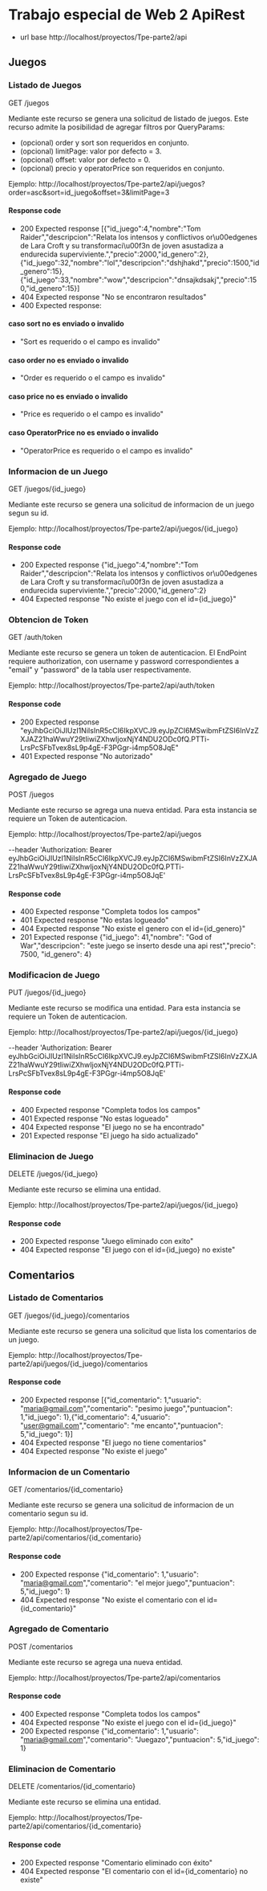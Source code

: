 # Trabajo especial de Web 2 ApiRest

- url base http://localhost/proyectos/Tpe-parte2/api

## Juegos

### Listado de Juegos

GET /juegos

Mediante este recurso se genera una solicitud de listado de juegos.
Este recurso admite la posibilidad de agregar filtros por QueryParams:

- (opcional) order y sort son requeridos en conjunto.
- (opcional) limitPage: valor por defecto = 3. 
- (opcional) offset: valor por defecto = 0.
- (opcional) precio y operatorPrice son requeridos en conjunto.

Ejemplo: http://localhost/proyectos/Tpe-parte2/api/juegos?order=asc&sort=id_juego&offset=3&limitPage=3

#### Response code
- 200 Expected response [{"id_juego":4,"nombre":"Tom Raider","descripcion":"Relata los intensos y conflictivos or\u00edgenes de Lara Croft y su transformaci\u00f3n de joven asustadiza a endurecida superviviente.","precio":2000,"id_genero":2},{"id_juego":32,"nombre":"lol","descripcion":"dshjhakd","precio":1500,"id_genero":15},{"id_juego":33,"nombre":"wow","descripcion":"dnsajkdsakj","precio":150,"id_genero":15}]
- 404 Expected response "No se encontraron resultados"
- 400 Expected response: 
#### caso sort no es enviado o invalido
- "Sort es requerido o el campo es invalido"
#### caso order no es enviado o invalido
- "Order es requerido o el campo es invalido"
#### caso price no es enviado o invalido
- "Price es requerido o el campo es invalido"
#### caso OperatorPrice no es enviado o invalido
- "OperatorPrice es requerido o el campo es invalido"


### Informacion de un Juego

GET /juegos/{id_juego}

Mediante este recurso se genera una solicitud de informacion de un juego segun su id.

Ejemplo: http://localhost/proyectos/Tpe-parte2/api/juegos/{id_juego}

#### Response code
- 200 Expected response {"id_juego":4,"nombre":"Tom Raider","descripcion":"Relata los intensos y conflictivos or\u00edgenes de Lara Croft y su transformaci\u00f3n de joven asustadiza a endurecida superviviente.","precio":2000,"id_genero":2}
- 404 Expected response "No existe el juego con el id={id_juego}"

### Obtencion de Token

GET /auth/token

Mediante este recurso se genera un token de autenticacion.
El EndPoint requiere authorization, con username y password correspondientes a "email" y "password" de la tabla user respectivamente.

Ejemplo: http://localhost/proyectos/Tpe-parte2/api/auth/token

#### Response code
- 200 Expected response "eyJhbGciOiJIUzI1NiIsInR5cCI6IkpXVCJ9.eyJpZCI6MSwibmFtZSI6InVzZXJAZ21haWwuY29tIiwiZXhwIjoxNjY4NDU2ODc0fQ.PTTi-LrsPcSFbTvex8sL9p4gE-F3PGgr-i4mp5O8JqE"
- 401 Expected response "No autorizado"

### Agregado de Juego

POST /juegos

Mediante este recurso se agrega una nueva entidad.
Para esta instancia se requiere un Token de autenticacion.

Ejemplo: http://localhost/proyectos/Tpe-parte2/api/juegos

--header 'Authorization: Bearer eyJhbGciOiJIUzI1NiIsInR5cCI6IkpXVCJ9.eyJpZCI6MSwibmFtZSI6InVzZXJAZ21haWwuY29tIiwiZXhwIjoxNjY4NDU2ODc0fQ.PTTi-LrsPcSFbTvex8sL9p4gE-F3PGgr-i4mp5O8JqE'

#### Response code
- 400 Expected response "Completa todos los campos"
- 401 Expected response "No estas logueado"
- 404 Expected response  "No existe el genero con el id={id_genero}"
- 201 Expected response {"id_juego": 41,"nombre": "God of War","descripcion": "este juego se inserto desde una api rest","precio": 7500, "id_genero": 4}

### Modificacion de Juego

PUT /juegos/{id_juego}

Mediante este recurso se modifica una entidad.
Para esta instancia se requiere un Token de autenticacion.

Ejemplo: http://localhost/proyectos/Tpe-parte2/api/juegos/{id_juego}

--header 'Authorization: Bearer eyJhbGciOiJIUzI1NiIsInR5cCI6IkpXVCJ9.eyJpZCI6MSwibmFtZSI6InVzZXJAZ21haWwuY29tIiwiZXhwIjoxNjY4NDU2ODc0fQ.PTTi-LrsPcSFbTvex8sL9p4gE-F3PGgr-i4mp5O8JqE'

#### Response code
- 400 Expected response "Completa todos los campos"
- 401 Expected response "No estas logueado"
- 404 Expected response "El juego no se ha encontrado"
- 201 Expected response "El juego ha sido actualizado"


### Eliminacion de Juego

DELETE /juegos/{id_juego}

Mediante este recurso se elimina una entidad.

Ejemplo: http://localhost/proyectos/Tpe-parte2/api/juegos/{id_juego}

#### Response code
- 200 Expected response "Juego eliminado con exito"
- 404 Expected response "El juego con el id={id_juego} no existe"


## Comentarios


### Listado de Comentarios

GET /juegos/{id_juego}/comentarios

Mediante este recurso se genera una solicitud que lista los comentarios de un juego.

Ejemplo: http://localhost/proyectos/Tpe-parte2/api/juegos/{id_juego}/comentarios

#### Response code
- 200 Expected response [{"id_comentario": 1,"usuario": "maria@gmail.com","comentario": "pesimo juego","puntuacion": 1,"id_juego": 1},{"id_comentario": 4,"usuario": "user@gmail.com","comentario": "me encanto","puntuacion": 5,"id_juego": 1}]
- 404 Expected response "El juego no tiene comentarios"
- 404 Expected response "No existe el juego"


### Informacion de un Comentario

GET /comentarios/{id_comentario}

Mediante este recurso se genera una solicitud de informacion de un comentario segun su id.

Ejemplo: http://localhost/proyectos/Tpe-parte2/api/comentarios/{id_comentario}

#### Response code
- 200 Expected response {"id_comentario": 1,"usuario": "maria@gmail.com","comentario": "el mejor juego","puntuacion": 5,"id_juego": 1}
- 404 Expected response "No existe el comentario con el id={id_comentario}"


### Agregado de Comentario

POST /comentarios

Mediante este recurso se agrega una nueva entidad.

Ejemplo: http://localhost/proyectos/Tpe-parte2/api/comentarios

#### Response code
- 400 Expected response "Completa todos los campos"
- 404 Expected response "No existe el juego con el id={id_juego}"
- 200 Expected response {"id_comentario": 1,"usuario": "maria@gmail.com","comentario": "Juegazo","puntuacion": 5,"id_juego": 1}


### Eliminacion de Comentario

DELETE /comentarios/{id_comentario}

Mediante este recurso se elimina una entidad.

Ejemplo: http://localhost/proyectos/Tpe-parte2/api/comentarios/{id_comentario}

#### Response code
- 200 Expected response "Comentario eliminado con éxito"
- 404 Expected response "El comentario con el id={id_comentario} no existe"

